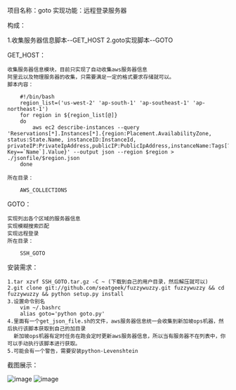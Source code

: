 项目名称：goto
实现功能：远程登录服务器

构成：

1.收集服务器信息脚本--GET_HOST
2.goto实现脚本--GOTO

GET_HOST：

	收集服务器信息模块，目前只实现了自动收集aws服务器信息
	阿里云以及物理服务器的收集，只需要满足一定的格式要求存储就可以。
	脚本内容：

		#!/bin/bash
		region_list=('us-west-2' 'ap-south-1' 'ap-southeast-1' 'ap-northeast-1')
		for region in ${region_list[@]}
		do
			aws ec2 describe-instances --query 'Reservations[*].Instances[*].{region:Placement.AvailabilityZone, status:State.Name, instanceID:InstanceId, 		privateIP:PrivateIpAddress,publicIP:PublicIpAddress,instanceName:Tags[?Key==`Name`].Value}' --output json --region $region > ./jsonfile/$region.json
		done

	所在目录：

		AWS_COLLECTIONS
GOTO：

	实现列出各个区域的服务器信息
	实现模糊搜索匹配
	实现远程登录
	所在目录：

		SSH_GOTO

安装需求：

	1.tar xzvf SSH_GOTO.tar.gz -C ~ (下载到自己的用户目录，然后解压就可以)
	2.git clone git://github.com/seatgeek/fuzzywuzzy.git fuzzywuzzy && cd fuzzywuzzy && python setup.py install
	3.设置命令别名
		vim ~/.bashrc
		alias goto='python goto.py'
	4.里面有一个get_json_file.sh的文件，aws服务器信息统一会收集到新加坡ops机器，然后执行该脚本获取到自己的加目录
	  新加坡ops机器有定时任务在跑会定时更新aws服务器信息，所以当有服务器不在列表中，你可以手动执行该脚本进行获取。
	5.可能会有一个警告，需要安装python-Levenshtein

截图展示：

![image](https://github.com/gsgs-libin/ssh_goto/blob/master/ssh_goto_utils/img/choose_which_region.png)
![image](https://github.com/gsgs-libin/ssh_goto/blob/master/ssh_goto_utils/img/choose_which_agent.png)
